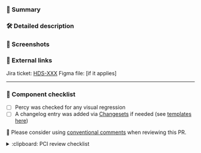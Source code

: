 ### :pushpin: Summary

<!-- If merged, this PR....
This should be a short TL;DR that includes the purpose of the PR.
-->

### :hammer_and_wrench: Detailed description

<!-- If more details are appropriate, add them here. What code changed, and why? -->

### :camera_flash: Screenshots

<!-- Screenshots always help, especially if this PR will change what renders to the browser -->

### :link: External links

<!-- Issues, RFC, etc. -->
Jira ticket: [HDS-XXX](https://hashicorp.atlassian.net/browse/HDS-XXX)
Figma file: [if it applies]

***

### :eyes: Component checklist

- [ ] Percy was checked for any visual regression
- [ ] A changelog entry was added via [Changesets](https://github.com/changesets/changesets) if needed (see [templates here](https://hashicorp.atlassian.net/wiki/spaces/HDS/pages/3243114706/Changelog+authoring+best+practices#Templates))

:speech_balloon: Please consider using [conventional comments](https://conventionalcomments.org/) when reviewing this PR.

<details>

<summary>:clipboard: PCI review checklist</summary>

<!-- heimdall_github_prtemplate:grc-pci_dss-2024-01-05 -->
- [ ] If applicable, I've documented a plan to revert these changes if they require more than reverting the pull request.
- [ ] If applicable, I've worked with GRC to document the impact of any changes to security controls.
  Examples of changes to controls include access controls, encryption, logging, etc.
- [ ] If applicable, I've worked with GRC to ensure compliance due to a significant change to the in-scope PCI environment.
  Examples include changes to operating systems, ports, protocols, services, cryptography-related components, PII processing code, etc.

</details>